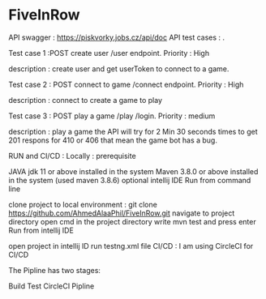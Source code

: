 # FiveInRow
API swagger : https://piskvorky.jobs.cz/api/doc
API test cases :
.

Test case 1 :POST create user /user endpoint.
Priority : High

description : create user and get userToken to connect to a game.

Test case 2 : POST connect to game /connect endpoint.
Priority : High

description : connect to create a game to play

Test case 3 : POST play a game /play /login.
Priority : medium

description : play a game the API will try for 2 Min 30 seconds times to get 201 respons for 410 or 406 that mean the game bot has a bug.

RUN and CI/CD :
Locally :
prerequisite

JAVA jdk 11 or above installed in the system
Maven 3.8.0 or above installed in the system (used maven 3.8.6)
optional intellij IDE
Run from command line

clone project to local environment : git clone https://github.com/AhmedAlaaPhil/FiveInRow.git
navigate to project directory
open cmd in the project directory
write mvn test and press enter
Run from intellij IDE

open project in intellij ID
run testng.xml file
CI/CD :
I am using CircleCI for CI/CD

The Pipline has two stages:

Build
Test CircleCI Pipline
